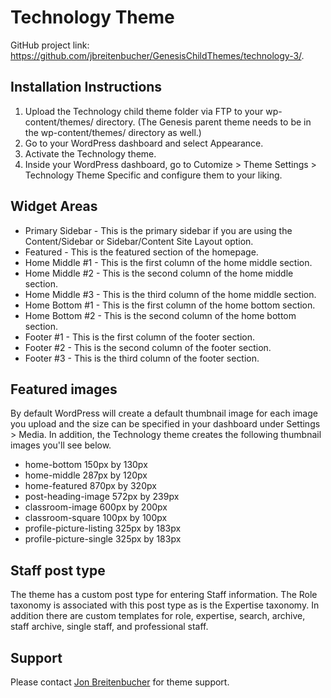 # Technology Theme

GitHub project link: https://github.com/jbreitenbucher/GenesisChildThemes/technology-3/.

## Installation Instructions

1. Upload the Technology child theme folder via FTP to your wp-content/themes/ directory. (The Genesis parent theme needs to be in the wp-content/themes/ directory as well.)
2. Go to your WordPress dashboard and select Appearance.
3. Activate the Technology theme.
4. Inside your WordPress dashboard, go to Cutomize > Theme Settings > Technology Theme Specific and configure them to your liking.

## Widget Areas
* Primary Sidebar - This is the primary sidebar if you are using the Content/Sidebar or Sidebar/Content Site Layout option.
* Featured - This is the featured section of the homepage.
* Home Middle #1 - This is the first column of the home middle section.
* Home Middle #2 - This is the second column of the home middle section.
* Home Middle #3 - This is the third column of the home middle section.
* Home Bottom #1 - This is the first column of the home bottom section.
* Home Bottom #2 - This is the second column of the home bottom section.
* Footer #1 - This is the first column of the footer section.
* Footer #2 - This is the second column of the footer section.
* Footer #3 - This is the third column of the footer section.

## Featured images
By default WordPress will create a default thumbnail image for each image you upload and the size can be specified in your dashboard under Settings > Media. In addition, the Technology theme creates the following thumbnail images you'll see below.

* home-bottom 150px by 130px
* home-middle 287px by 120px
* home-featured 870px by 320px
* post-heading-image 572px by 239px
* classroom-image 600px by 200px
* classroom-square 100px by 100px
* profile-picture-listing 325px by 183px
* profile-picture-single 325px by 183px

## Staff post type
The theme has a custom post type for entering Staff information. The Role taxonomy is associated with this post type as is the Expertise taxonomy. In addition there are custom templates for role, expertise, search, archive, staff archive, single staff, and professional staff.

## Support
Please contact [Jon Breitenbucher](mailto:jbreitenbucher@wooster.edu) for theme support.